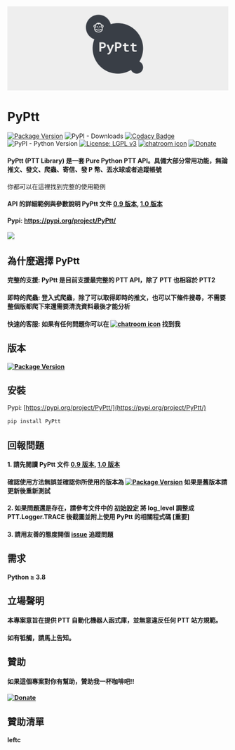 ![](https://raw.githubusercontent.com/PttCodingMan/PyPtt/master/logo/facebook_cover_photo_2.png)
# PyPtt
[![Package Version](https://img.shields.io/pypi/v/PyPtt.svg)](https://pypi.python.org/pypi/PyPtt)
![PyPI - Downloads](https://img.shields.io/pypi/dm/PyPtt)
[![Codacy Badge](https://api.codacy.com/project/badge/Grade/940fe61df0a0443ba883307e11e7b22d)](https://www.codacy.com/manual/PttCodingMan/PyPtt?utm_source=github.com&amp;utm_medium=referral&amp;utm_content=PttCodingMan/PyPtt&amp;utm_campaign=Badge_Grade)
![PyPI - Python Version](https://img.shields.io/pypi/pyversions/PyPtt)
[![License: LGPL v3](https://img.shields.io/badge/License-LGPL%20v3-blue.svg)](https://www.gnu.org/licenses/lgpl-3.0)
[![chatroom icon](https://patrolavia.github.io/telegram-badge/chat.png)](https://t.me/PyPtt)
[![Donate](https://img.shields.io/badge/Donate-PayPal-green.svg)](http://paypal.me/CodingMan)

#### PyPtt (PTT Library) 是一套 Pure Python PTT API。具備大部分常用功能，無論推文、發文、爬蟲、寄信、發 P 幣、丟水球或者追蹤帳號
你都可以在這裡找到完整的使用範例
#### API 的詳細範例與參數說明 PyPtt 文件 [0.9 版本](https://github.com/PttCodingMan/PyPtt/tree/master/doc), [1.0 版本](https://pyptt.cc/)
#### Pypi: https://pypi.org/project/PyPtt/
<img src="https://raw.githubusercontent.com/PyPtt/PyPtt/master/docs/_static/login_1.0.gif" width="560">


## 為什麼選擇 PyPtt
#### 完整的支援: PyPtt 是目前支援最完整的 PTT API，除了 PTT 也相容於 PTT2
#### 即時的爬蟲: 登入式爬蟲，除了可以取得即時的推文，也可以下條件搜尋，不需要整個版都爬下來還需要清洗資料最後才能分析
#### 快速的客服: 如果有任何問題你可以在 [![chatroom icon](https://patrolavia.github.io/telegram-badge/chat.png)](https://t.me/PyPtt) 找到我

## 版本
#### [![Package Version](https://img.shields.io/pypi/v/PyPtt.svg)](https://pypi.python.org/pypi/PyPtt)

## 安裝
Pypi: [https://pypi.org/project/PyPtt/](https://pypi.org/project/PyPtt/)
```bash
pip install PyPtt
```

## 回報問題
#### 1. 請先閱讀 PyPtt 文件 [0.9 版本](https://github.com/PttCodingMan/PyPtt/tree/master/doc), [1.0 版本](https://pyptt.cc/)
#### 確認使用方法無誤並確認你所使用的版本為 [![Package Version](https://img.shields.io/pypi/v/PyPtt.svg)](https://pypi.python.org/pypi/PyPtt) 如果是舊版本請更新後重新測試
#### 2. 如果問題還是存在，請參考文件中的 [初始設定](https://github.com/PttCodingMan/PyPtt/tree/master/doc#%E5%88%9D%E5%A7%8B%E8%A8%AD%E5%AE%9A) 將 log_level 調整成 PTT.Logger.TRACE 後截圖並附上使用 PyPtt 的相關程式碼 [重要]
#### 3. 請用友善的態度開個 [issue](https://github.com/PttCodingMan/PyPtt/issues/new) 追蹤問題

## 需求
#### Python ≥ 3.8

## 立場聲明
#### 本專案意旨在提供 PTT 自動化機器人函式庫，並無意違反任何 PTT 站方規範。
#### 如有牴觸，請馬上告知。

## 贊助
#### 如果這個專案對你有幫助，贊助我一杯咖啡吧!!
####
#### [![Donate](https://img.shields.io/badge/Donate-PayPal-green.svg)](http://paypal.me/CodingMan)

## 贊助清單

#### leftc
